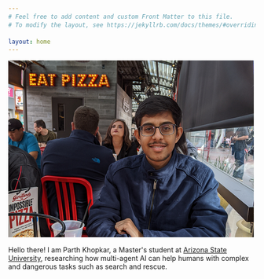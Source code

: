 ```yaml
---
# Feel free to add content and custom Front Matter to this file.
# To modify the layout, see https://jekyllrb.com/docs/themes/#overriding-theme-defaults

layout: home
---
```


<img src="/assets/img/parth.png" id="home-page-picture">



Hello there! I am Parth Khopkar, a Master's student at [Arizona State University](https://www.asu.edu/), researching how multi-agent AI can help humans with complex and dangerous tasks such as search and rescue.